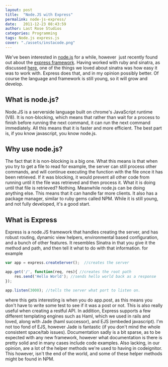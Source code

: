 ```yaml
---
layout: post
title:  "Node.JS with Express"
permalink: node-js-express/
date:   2011-12-23 08:43:59
author: Last Rose Studios
categories: Programming
tags: Node.js express.js
cover: "./assets/instacode.png"
---
```


We've been interested in [node.js](http://nodejs.org/) for a while, however  just recently found out about the [express framework](http://expressjs.com). Having worked with ruby and sinatra, as discussed [here](http://www.lastrose.com/redis-db/ "A quick look at Sinatra"), one of the things we loved about sinatra was how easy it was to work with. Express does that, and in my opinion possibly better. Of course the language and framework is still young, so it will grow and develop.

## What is node.js?

Node.JS is a serverside language built on chrome's JavaScript runtime (V8). It is non-blocking, which means that rather than wait for a process to finish before running the next command, it can run the next command immediately. All this means that it is faster and more efficient. The best part is, if you know javascript, you know node.js.

## Why use node.js?

The fact that it is non-blocking is a big one. What this means is that when you try to get a file to read for example, the server can still process other commands, and will continue executing the function with the file once it has been retrieved. If it was blocking, it would prevent all other code from running until it the file was retrieved and then process it. What it is doing until that file is retrieved? Nothing. Meanwhile node.js can be doing anything else. This means that it can handle far more clients. It also has a package manager, similar to ruby gems called NPM. While it is still young, and not fully developed, it's a good start.

## What is Express

Express is a node.JS framework that handles creating the server, and has robust routing, dynamic view helpers, environmental based configuration, and a bunch of other features. It resembles Sinatra in that you give it the method and path, and then tell it what to do with that information. for example

```javascript
var app = express.createServer();  //creates the server

app.get('/', function(req, res){ //creates the root path
    res.send('Hello World'); //sends hello world back as a response
});

app.listen(3000); //tells the server what port to listen on.
```
where this gets interesting is when you do app.post, as this means you don't have to write some test to see if it was a post or not. This is also really useful when creating a restful API. In addition, Express supports a few different templating engines such as Haml, which we used in rails and loved, along with Jade (haml successor), and EJS (embeded javascript). I'm not too fond of EJS, however Jade is fantastic (if you don't mind the whole consistent space/tab issues). Documentation sadly is a bit sparse, as to be expected with any new framework, however what documentation is there is pretty solid and in many cases include code examples. Also lacking, in our opinion, are a lot of the helper methods we're used to having in codeignitor. This however, isn't the end of the world, and some of these helper methods might be found in NPM.